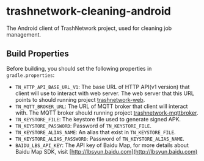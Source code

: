 # trashnetwork-cleaning-android
The Android client of TrashNetwork project, used for cleaning job management.

## Build Properties

Before building, you should set the following properties in `gradle.properties`:

+ `TN_HTTP_API_BASE_URL_V1`: The base URL of HTTP API(v1 version) that client will use to interact with web server. The web server that this URL points to should running project [trashnetwork-web](https://github.com/TrashNetwork/trashnetwork-web).
+ `TN_MQTT_BROKER_URL`: The URL of MQTT broker that client will interact with. The MQTT broker should running project [trashnetwork-mqttbroker](https://github.com/TrashNetwork/trashnetwork-mqttbroker).
+ `TN_KEYSTORE_FILE`: The keystore file used to generate signed APK.
+ `TN_KEYSTORE_PASSWORD`: Password of `TN_KEYSTORE_FILE`.
+ `TN_KEYSTORE_ALIAS_NAME`: An alias that exist in `TN_KEYSTORE_FILE`.
+ `TN_KEYSTORE_ALIAS_PASSWORD`: Password of `TN_KEYSTORE_ALIAS_NAME`.
+ `BAIDU_LBS_API_KEY`: The API key of Baidu Map, for more details about Baidu Map SDK, visit [http://lbsyun.baidu.com](http://lbsyun.baidu.com)

